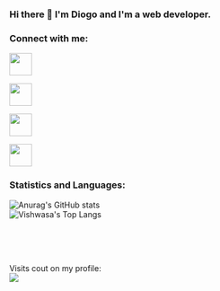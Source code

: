 ### Hi there 👋 I'm Diogo and I'm a web developer.


 ### Connect with me:

<a style="margin-right: 30px;" target="_blank" href="https://www.linkedin.com/in/diogolimas/"> <img width="40px" src="https://github.com/diogolimas/diogolimas/blob/main/img/linkedin.svg"> <a>
  
<a  target="_blank" href="mailto:diogo.libras43@gmail.com"> <img width="40px" src="https://github.com/diogolimas/diogolimas/blob/main/img/gmail.svg"> <a>
  
<a  target="_blank" href="https://instagram.com/diogolima.io"> <img  width="40px" src="https://github.com/diogolimas/diogolimas/blob/main/img/instagram.svg"> <a>
  
<a style="width: 40px;" target="_blank" href="https://diogolimas.github.io"> <img width="40px" src="https://github.com/diogolimas/diogolimas/blob/main/img/man.svg"> <a>




### **Statistics and Languages:**
![Anurag's GitHub stats](https://github-readme-stats.vercel.app/api?username=diogolimas&count_private=true)
 <br>
![Vishwasa's Top Langs](https://github-readme-stats.vercel.app/api/top-langs/?username=diogolimas&hide_border=true)

<p align="center">


<br > <br ><br >


<p align="left"> 
  Visits cout on my profile: <br/>
  <img src="https://profile-counter.glitch.me/diogolimas/count.svg">
</p>


<!--
**diogolimas/diogolimas** is a ✨ _special_ ✨ repository because its `README.md` (this file) appears on your GitHub profile.

Here are some ideas to get you started:

- 🔭 I’m currently working on ...
- 🌱 I’m currently learning ...
- 👯 I’m looking to collaborate on ...
- 🤔 I’m looking for help with ...
- 💬 Ask me about ...
- 📫 How to reach me: ...
- 😄 Pronouns: ...
- ⚡ Fun fact: ...
-->
